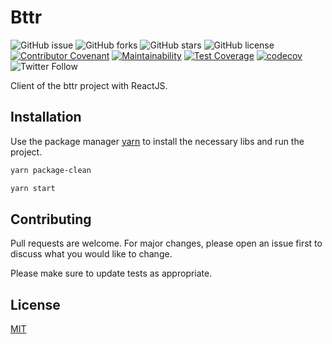 # Bttr

![GitHub issue](https://img.shields.io/github/issues/faelfer/bttr-client-react)
![GitHub forks](https://img.shields.io/github/forks/faelfer/bttr-client-react)
![GitHub stars](https://img.shields.io/github/stars/faelfer/bttr-client-react)
![GitHub license](https://img.shields.io/github/license/faelfer/bttr-client-react)
[![Contributor Covenant](https://img.shields.io/badge/Contributor%20Covenant-v2.0%20adopted-ff69b4.svg)](CODE_OF_CONDUCT.md)
[![Maintainability](https://api.codeclimate.com/v1/badges/0543d3fafe54ce417928/maintainability)](https://codeclimate.com/github/faelfer/bttr-client-react/maintainability)
[![Test Coverage](https://api.codeclimate.com/v1/badges/0543d3fafe54ce417928/test_coverage)](https://codeclimate.com/github/faelfer/bttr-client-react/test_coverage)
[![codecov](https://codecov.io/gh/faelfer/bttr-client-react/graph/badge.svg?token=NUBTDY3WWI)](https://codecov.io/gh/faelfer/bttr-client-react)
![Twitter Follow](https://img.shields.io/twitter/follow/fael_fer)

Client of the bttr project with ReactJS.

## Installation

Use the package manager [yarn](https://yarnpkg.com/en/) to install the necessary libs and run the project.

```bash
yarn package-clean
```

```bash
yarn start
```

## Contributing

Pull requests are welcome. For major changes, please open an issue first to discuss what you would like to change.

Please make sure to update tests as appropriate.

## License

[MIT](https://choosealicense.com/licenses/mit/)
